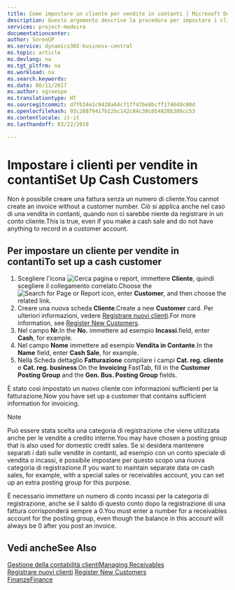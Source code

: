 ```yaml
---
title: Come impostare un cliente per vendite in contanti | Microsoft Docs
description: Questo argomento descrive la procedura per impostare i clienti che pagano in contanti.
services: project-madeira
documentationcenter: 
author: SorenGP
ms.service: dynamics365-business-central
ms.topic: article
ms.devlang: na
ms.tgt_pltfrm: na
ms.workload: na
ms.search.keywords: 
ms.date: 08/11/2017
ms.author: sgroespe
ms.translationtype: HT
ms.sourcegitcommit: d7fb34e1c9428a64c71ff47be8bcff174649c00d
ms.openlocfilehash: 93c28879417b12bc142c84c38c054828b380cc53
ms.contentlocale: it-it
ms.lasthandoff: 03/22/2018

---
```

# <a name="set-up-cash-customers"></a><span data-ttu-id="32786-103">Impostare i clienti per vendite in contanti</span><span class="sxs-lookup"><span data-stu-id="32786-103">Set Up Cash Customers</span></span>
<span data-ttu-id="32786-104">Non è possibile creare una fattura senza un numero di cliente.</span><span class="sxs-lookup"><span data-stu-id="32786-104">You cannot create an invoice without a customer number.</span></span> <span data-ttu-id="32786-105">Ciò si applica anche nel caso di una vendita in contanti, quando non ci sarebbe niente da registrare in un conto cliente.</span><span class="sxs-lookup"><span data-stu-id="32786-105">This is true, even if you make a cash sale and do not have anything to record in a customer account.</span></span>  

## <a name="to-set-up-a-cash-customer"></a><span data-ttu-id="32786-106">Per impostare un cliente per vendite in contanti</span><span class="sxs-lookup"><span data-stu-id="32786-106">To set up a cash customer</span></span>  
1.  <span data-ttu-id="32786-107">Scegliere l'icona ![Cerca pagina o report](media/ui-search/search_small.png "icona Cerca pagina o report"), immettere **Cliente**, quindi scegliere il collegamento correlato.</span><span class="sxs-lookup"><span data-stu-id="32786-107">Choose the ![Search for Page or Report](media/ui-search/search_small.png "Search for Page or Report icon") icon, enter **Customer**, and then choose the related link.</span></span>  
2.  <span data-ttu-id="32786-108">Creare una nuova scheda **Cliente**.</span><span class="sxs-lookup"><span data-stu-id="32786-108">Create a new **Customer** card.</span></span> <span data-ttu-id="32786-109">Per ulteriori informazioni, vedere [Registrare nuovi clienti](sales-how-register-new-customers.md).</span><span class="sxs-lookup"><span data-stu-id="32786-109">For more information, see [Register New Customers](sales-how-register-new-customers.md).</span></span>
3.  <span data-ttu-id="32786-110">Nel campo **Nr.**</span><span class="sxs-lookup"><span data-stu-id="32786-110">In the **No.**</span></span> <span data-ttu-id="32786-111">immettere ad esempio **Incassi**.</span><span class="sxs-lookup"><span data-stu-id="32786-111">field, enter **Cash**, for example.</span></span>  
4.  <span data-ttu-id="32786-112">Nel campo **Nome** immettere ad esempio **Vendita in Contante**.</span><span class="sxs-lookup"><span data-stu-id="32786-112">In the **Name** field, enter **Cash Sale**, for example.</span></span>  
5.  <span data-ttu-id="32786-113">Nella Scheda dettaglio **Fatturazione** compilare i campi **Cat. reg. cliente** e **Cat. reg. business**.</span><span class="sxs-lookup"><span data-stu-id="32786-113">On the **Invoicing** FastTab, fill in the **Customer Posting Group** and the **Gen. Bus. Posting Group** fields.</span></span>  

 <span data-ttu-id="32786-114">È stato così impostato un nuovo cliente con informazioni sufficienti per la fatturazione.</span><span class="sxs-lookup"><span data-stu-id="32786-114">Now you have set up a customer that contains sufficient information for invoicing.</span></span>  

> [!NOTE]  
>  <span data-ttu-id="32786-115">Può essere stata scelta una categoria di registrazione che viene utilizzata anche per le vendite a credito interne.</span><span class="sxs-lookup"><span data-stu-id="32786-115">You may have chosen a posting group that is also used for domestic credit sales.</span></span> <span data-ttu-id="32786-116">Se si desidera mantenere separati i dati sulle vendite in contanti, ad esempio con un conto speciale di vendita o incassi, è possibile impostare per questo scopo una nuova categoria di registrazione.</span><span class="sxs-lookup"><span data-stu-id="32786-116">If you want to maintain separate data on cash sales, for example, with a special sales or receivables account, you can set up an extra posting group for this purpose.</span></span>  
>   
>  <span data-ttu-id="32786-117">È necessario immettere un numero di conto incassi per la categoria di registrazione, anche se il saldo di questo conto dopo la registrazione di una fattura corrisponderà sempre a 0.</span><span class="sxs-lookup"><span data-stu-id="32786-117">You must enter a number for a receivables account for the posting group, even though the balance in this account will always be 0 after you post an invoice.</span></span>  

## <a name="see-also"></a><span data-ttu-id="32786-118">Vedi anche</span><span class="sxs-lookup"><span data-stu-id="32786-118">See Also</span></span>
[<span data-ttu-id="32786-119">Gestione della contabilità clienti</span><span class="sxs-lookup"><span data-stu-id="32786-119">Managing Receivables</span></span>](receivables-manage-receivables.md)  
<span data-ttu-id="32786-120">[Registrare nuovi clienti](sales-how-register-new-customers.md)  </span><span class="sxs-lookup"><span data-stu-id="32786-120">[Register New Customers](sales-how-register-new-customers.md)  </span></span>  
[<span data-ttu-id="32786-121">Finanze</span><span class="sxs-lookup"><span data-stu-id="32786-121">Finance</span></span>](finance.md)  



